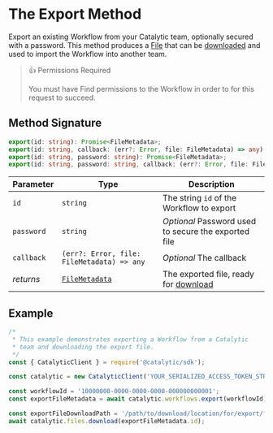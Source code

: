 # The Export Method

Export an existing Workflow from your Catalytic team, optionally secured with a password. This method produces a [File](doc:the-file-metadata-entity-node) that can be [downloaded](doc:download-a-file-node) and used to import the Workflow into another team.

> 👍 Permissions Required
>
> You must have Find permissions to the Workflow in order to for this request to succeed.

## Method Signature

```typescript
export(id: string): Promise<FileMetadata>;
export(id: string, callback: (err?: Error, file: FileMetadata) => any): void;
export(id: string, password: string): Promise<FileMetadata>;
export(id: string, password: string, callback: (err?: Error, file: FileMetadata) => any): void;
```

| Parameter  | Type                                                | Description                                                       |
| ---------- | --------------------------------------------------- | ----------------------------------------------------------------- |
| `id`       | `string`                                            | The string `id` of the Workflow to export                         |
| `password` | `string`                                            | _Optional_ Password used to secure the exported file              |
| `callback` | `(err?: Error, file: FileMetadata) => any`          | _Optional_ The callback                                           |
| _returns_  | [`FileMetadata`](doc:the-file-metadata-entity-node) | The exported file, ready for [download](doc:download-a-file-node) |

## Example

```js
/*
 * This example demonstrates exporting a Workflow from a Catalytic
 * team and downloading the export file.
 */
const { CatalyticClient } = require('@catalytic/sdk');

const catalytic = new CatalyticClient('YOUR_SERIALIZED_ACCESS_TOKEN_STRING');

const workflowId = '10000000-0000-0000-0000-000000000001';
const exportFileMetadata = await catalytic.workflows.export(workflowId);

const exportFileDownloadPath = '/path/to/download/location/for/export/file.catalytic';
await catalytic.files.download(exportFileMetadata.id);
```

